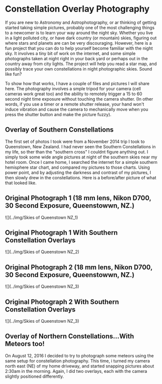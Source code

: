 # Constellation Overlay Photography

If you are new to Astronomy and Astrophotography, or ar thinking of getting started taking simple pictures, probably one of the most challenging things to a newcomer is to learn your way around the night sky. Whether you live in a light polluted city, or have dark country (or mountain) skies, figuring out where stars and planets are can be very discouraging. However, here is a fun project that you can do to help yourself become familiar with the night sky. It involves a tiny bit of work on the internet, and some simple photographs taken at night right in your back yard or perhaps out in the country away from city lights. The project will help you read a star map, and possibly trace your own constellations in night photographic skies. Sound like fun?

To show how that works, I have a couple of files and pictures I will share here. The photography involves a smple tripod for your camera (cell cameras work great too) and the ability to remotely trigger a 15 to 60 second night time exposure without touching the camera shutter. (In other words, if you use a timer or a remote shutter release, your hand won't induce vibration and cause the camera to mechanically move when you press the shutter button and make the picture fuzzy).  

## Overlay of Southern Constellations

The first set of photos I took were from a November 2014 trip I took to Queenstown, New Zealand. I had never seen the Southern Constellations in my life, so ther than the "southern cross" I couldnt figure anything out. I simply took some wide angle pictures at night of the southern skies near my hotel room. Once I came home, I searched the internet for a simple southern hemisphere star chart, and compared my pictures to those charts. Using power point, and by adjusting the darkness and contrast of my pictures, I then slowly drew in the constellations. Here is a before/after picture of what that looked like.

## Original Photograph 1 (18 mm lens, Nikon D700, 30 Second Exposure, Queenstowwn, NZ.) 

![](../img/Skies of Queenstown NZ_1)


## Original Photograph 1 With Southern Constellation Overlays  

![](../img/Skies of Queenstown NZ_2)

## Original Photograph 2 (18 mm lens, Nikon D700, 30 Second Exposure, Queenstowwn, NZ.) 

![](../img/Skies of Queenstown NZ_3)


## Original Photograph 2 With Southern Constellation Overlays  

![](../img/Skies of Queenstown NZ_3)





## Overlay of Northern Constellations...With Meteors too!

On August 12, 2016 I decided to try to photograph some meteors using the same setup for constellation photography. This time, i turned my camera north east (NE) of my home driveway, and started snapping pictures about 2:30am in the morning. Again, I did two overlays, each with the camera slightly positioned differently. 


